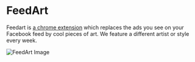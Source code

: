 # FeedArt
Feedart is [a chrome extension](https://chrome.google.com/webstore/detail/feedart/glgdckpipcpcjmbkcmnponlnphnkkikn) which replaces the ads you see on your Facebook feed by cool pieces of art. We feature a different artist or style every week.


![FeedArt Image](https://lh3.googleusercontent.com/fghPXRQaK1GCU0IbgXPhPn2O4MaU1JfkT9TGWbtPN1dXh6MsAWnLbWj870zlylBoVW6LnqBxnxE=s1280-h800-e365-rw)
